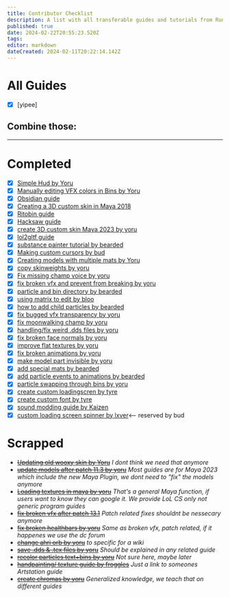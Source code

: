 ```yaml
---
title: Contributor Checklist
description: A list with all transferable guides and tutorials from Runeforge to the Wiki.
published: true
date: 2024-02-22T20:55:23.520Z
tags: 
editor: markdown
dateCreated: 2024-02-11T20:22:14.142Z
---
```


<!--add a Cross "[x]" if you completed a transfer and replace the link with the wiki version! Then move it to completed.-->
# All Guides

- [x] [yipee]

## Combine those:



---


# Completed

- [x] [Simple Hud by Yoru](https://wiki.runeforge.io/specific-guide/ui/simple-hud-template)
- [x] [Manually editing VFX colors in Bins by Yoru](https://wiki.runeforge.io/en/specific-guide/coding/man-edit-vfxcolor)
- [x] [Obsidian guide](/core-guides/tools/obsidian)
- [x] [Creating a 3D custom skin in Maya 2018](/specific-guide/3d-modelling/create-customskin-maya2018)
- [x] [Ritobin guide](/core-guides/tools/rito-bin)
- [X] [Hacksaw guide](/core-guides/tools/hacksaw)
- [x] [create 3D custom skin Maya 2023 by yoru](/specific-guide/3d-modelling/create-customskin-maya2023)
- [x] [lol2gltf guide](/core-guides/tools/lol2gltf)
- [x] [substance painter tutorial by bearded](/specific-guide/texturing/substance-painter-guide)
- [X] [Making custom cursors by bud](/specific-guide/ui/custom-cursors)
- [x] [Creating models with multiple mats by Yoru](/specific-guide/texturing/create-skin-with-multiple-mats)
- [x] [copy skinweights by yoru](/specific-guide/rigging-weighting/copy-skinweights)
- [x] [Fix missing champ voice by yoru](/specific-guide/sfx/fix-missing-voicelines)
- [x] [fix broken vfx and prevent from breaking by yoru](/specific-guide/coding/fix-breaking-vfx)
- [x] [particle and bin directory by bearded](/specific-guide/coding/particle-dictionary)
- [x] [using matrix to edit by bloo](/specific-guide/coding/edit-vfx-using-matrix)
- [x] [how to add child particles by bearded](/specific-guide/coding/adding-child-particles)
- [x] [fix bugged vfx transparency by yoru](/specific-guide/coding/fix-breaking-vfx#fix-vfx-transparency)
- [X] [fix moonwalking champ by yoru](/specific-guide/animation/How_to_fix_moonwalking)
- [X] [handling/fix weird .dds files by yoru](https://www.runeforge.io/post/handling-fixing-weird-dds-files)
- [X] [fix broken face normals by yoru](https://www.runeforge.io/post/fixing-broken-face-normals)
- [X] [improve flat textures by yoru](https://www.runeforge.io/post/how-to-improve-flat-textures)
- [X] [fix broken animations by yoru](https://www.runeforge.io/post/how-to-fix-broken-animations-with-lolmaya)
- [x] [make model part invisible by yoru](https://www.runeforge.io/post/making-model-parts-invisible-through-textures-only)
- [x] [add special mats by bearded](/specific-guide/texturing/add-special-mats) 
- [x] [add particle events to animations by bearded](/specific-guide/coding/add-particles-to-animation) 
- [x] [particle swapping through bins by yoru](/specific-guide/coding/Particle-swapping)
- [x] [create custom loadingscren by tyre](/specific-guide/ui/edit-loadingscreen#create-custom-loadingscreen) 
- [x] [create custom font by tyre](/specific-guide/ui/custom-font)
- [x] [sound modding guide by Kaizen](/specific-guide/sfx/full-sfx-guide)
- [X] [custom loading screen spinner by lxver](https://www.runeforge.io/post/how-to-make-a-custom-loadingscreen-spinner)<-- reserved by bud

# Scrapped

- ~~[Updating old wooxy skin by Yoru](https://www.runeforge.io/post/updating-old-wooxy-skins)~~ *I dont think we need that anymore*
- ~~[update models after patch 11.3 by yoru](https://www.runeforge.io/post/updating-remodels-after-patch-11-3)~~ *Most guides are for Maya 2023 which include the new Maya Plugin, we dont need to "fix" the models anymore*
- ~~[Loading textures in maya by yoru](https://www.runeforge.io/post/loading-textures-in-maya)~~ *That's a general Maya function, if users want to know they can google it. We provide LoL CS only not generic program guides*
- ~~[fix broken vfx after patch 13.1](https://www.runeforge.io/post/fixing-broken-vfx-after-patch-13-1)~~ *Patch related fixes shouldnt be nessecary anymore*
- ~~[fix broken healthbars by yoru](https://www.runeforge.io/post/fixing-broken-healthbars)~~ *Same as broken vfx, patch related, if it happenes we use the dc forum*
-  ~~[change ahri orb by yoru](https://www.runeforge.io/post/how-to-change-ahri-orb)~~ *to specific for a wiki*
- ~~[save .dds & .tex files by yoru](https://www.runeforge.io/post/saving-dds-tex-files)~~ *Should be explained in any related guide*
- ~~[recolor particles text+bins by yoru](https://www.runeforge.io/post/recoloring-particles-textures-bins)~~ *Not sure here, maybe later*
- ~~[handpainting/ texture guide by froggles](https://www.runeforge.io/post/hand-painting---texturing-guide-by-yekaterina-bourykina)~~ *Just a link to someones Artstation guide*
- ~~[create chromas by yoru](https://www.runeforge.io/post/how-to-create-chromas)~~ *Generalized knowledge, we teach that on different guides*
